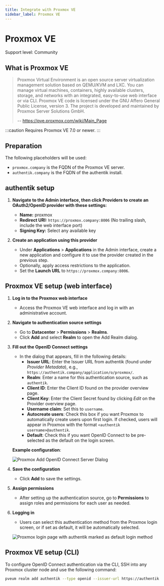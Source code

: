 ```yaml
---
title: Integrate with Proxmox VE
sidebar_label: Proxmox VE
---
```


# Proxmox VE

<span class="badge badge--secondary">Support level: Community</span>

## What is Proxmox VE

> Proxmox Virtual Environment is an open source server virtualization management solution based on QEMU/KVM and LXC. You can manage virtual machines, containers, highly available clusters, storage, and networks with an integrated, easy-to-use web interface or via CLI. Proxmox VE code is licensed under the GNU Affero General Public License, version 3. The project is developed and maintained by Proxmox Server Solutions GmbH.
>
> -- https://pve.proxmox.com/wiki/Main_Page

:::caution
Requires Proxmox VE 7.0 or newer.
:::

## Preparation

The following placeholders will be used:

-   `proxmox.company` is the FQDN of the Proxmox VE server.
-   `authentik.company` is the FQDN of the authentik install.

## authentik setup

1. **Navigate to the Admin interface, then click Providers to create an OAuth2/OpenID provider with these settings:**
   - **Name:** proxmox
   - **Redirect URI:** `https://proxmox.company:8006` (No trailing slash, include the web interface port)
   - **Signing Key:** Select any available key

2. **Create an application using this provider**
   - Under **Applications** > **Applications** in the Admin interface, create a new application and configure it to use the provider created in the previous step.
   - Optionally, apply access restrictions to the application.
   - Set the **Launch URL** to `https://proxmox.company:8006`.

## Proxmox VE setup (web interface)

1. **Log in to the Proxmox web interface**
   - Access the Proxmox VE web interface and log in with an administrative account.

2. **Navigate to authentication source settings**
   - Go to **Datacenter** > **Permissions** > **Realms**.
   - Click **Add** and select **Realm** to open the Add Realm dialog.

3. **Fill out the OpenID Connect settings**
   - In the dialog that appears, fill in the following details:
     - **Issuer URL**: Enter the Issuer URL from authentik (found under *Provider Metadata*), e.g., `https://authentik.company/application/o/proxmox/`.
     - **Realm**: Enter a name for this authentication source, such as `authentik`.
     - **Client ID**: Enter the Client ID found on the provider overview page.
     - **Client Key**: Enter the Client Secret found by clicking *Edit* on the Provider overview page.
     - **Username claim**: Set this to `username`.
     - **Autocreate users**: Check this box if you want Proxmox to automatically create users upon first login. If checked, users will appear in Proxmox with the format `<authentik username>@authentik`.
     - **Default**: Check this if you want OpenID Connect to be pre-selected as the default on the login screen.

   **Example configuration**:

   ![Proxmox Add OpenID Connect Server Dialog](proxmox-source.png)

4. **Save the configuration**
   - Click **Add** to save the settings.

5. **Assign permissions**
   - After setting up the authentication source, go to **Permissions** to assign roles and permissions for each user as needed. 

6. **Logging in**
   - Users can select this authentication method from the Proxmox login screen, or if set as default, it will be automatically selected.
  
   ![Proxmox login page with authentik marked as default login method](proxmox-login.png)

## Proxmox VE setup (CLI)

To configure OpenID Connect authentication via the CLI, SSH into any Proxmox cluster node and use the following command:

```bash
pveum realm add authentik --type openid --issuer-url https://authentik.company/application/o/proxmox/ --client-id xxx --client-key xxx --username-claim username --autocreate 1
```
